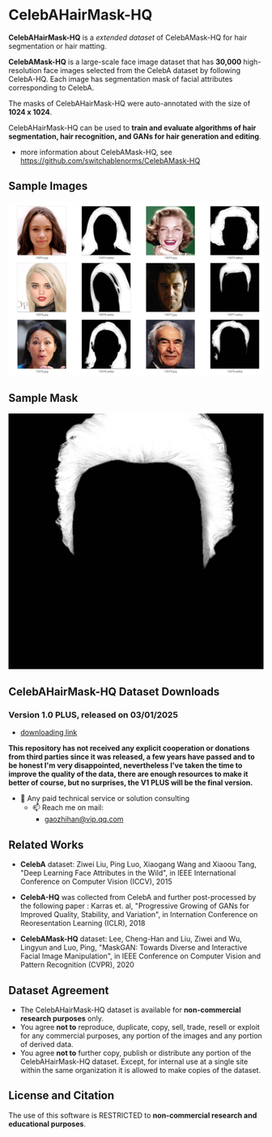 # CelebAHairMask-HQ

**CelebAHairMask-HQ** is a *extended dataset* of CelebAMask-HQ for hair segmentation or hair matting.

**CelebAMask-HQ** is a large-scale face image dataset that has **30,000** high-resolution face images selected from the CelebA dataset by following CelebA-HQ. Each image has segmentation mask of facial attributes corresponding to CelebA.

The masks of CelebAHairMask-HQ were auto-annotated with the size of **1024 x 1024**. 

CelebAHairMask-HQ can be used to **train and evaluate algorithms of hair segmentation, hair recognition, and GANs for hair generation and editing**.

* more information about CelebAMask-HQ, see https://github.com/switchablenorms/CelebAMask-HQ 

## Sample Images

![image](./sample.jpg)

## Sample Mask

![image](./detail.jpg)

## CelebAHairMask-HQ Dataset Downloads

### Version 1.0 PLUS, released on 03/01/2025

* [downloading link](https://huggingface.co/datasets/cpuimage/CelebAHairMask-HQ)

**This repository has not received any explicit cooperation or donations from third parties since it was released, a few years have passed and to be honest I'm very disappointed, nevertheless I've taken the time to improve the quality of the data, there are enough resources to make it better of course, but no surprises, the V1 PLUS will be the final version.**

- 💬 Any paid technical service or solution consulting
  - 📫 Reach me on mail:
    - gaozhihan@vip.qq.com

## Related Works

* **CelebA** dataset:
  Ziwei Liu, Ping Luo, Xiaogang Wang and Xiaoou Tang, "Deep Learning Face Attributes in the Wild", in IEEE International Conference on Computer Vision (ICCV), 2015 

* **CelebA-HQ** was collected from CelebA and further post-processed by the following paper :
  Karras et. al, "Progressive Growing of GANs for Improved Quality, Stability, and Variation", in Internation Conference on Reoresentation Learning (ICLR), 2018

* **CelebAMask-HQ** dataset: 
  Lee, Cheng-Han and Liu, Ziwei and Wu, Lingyun and Luo, Ping, "MaskGAN: Towards Diverse and Interactive Facial Image Manipulation", in IEEE Conference on Computer Vision and Pattern Recognition (CVPR), 2020

## Dataset Agreement

* The CelebAHairMask-HQ dataset is available for **non-commercial research purposes** only.
* You agree **not to** reproduce, duplicate, copy, sell, trade, resell or exploit for any commercial purposes, any portion of the images and any portion of derived data.
* You agree **not to** further copy, publish or distribute any portion of the CelebAHairMask-HQ dataset. Except, for internal use at a single site within the same organization it is allowed to make copies of the dataset.

## License and Citation

The use of this software is RESTRICTED to **non-commercial research and educational purposes**.
